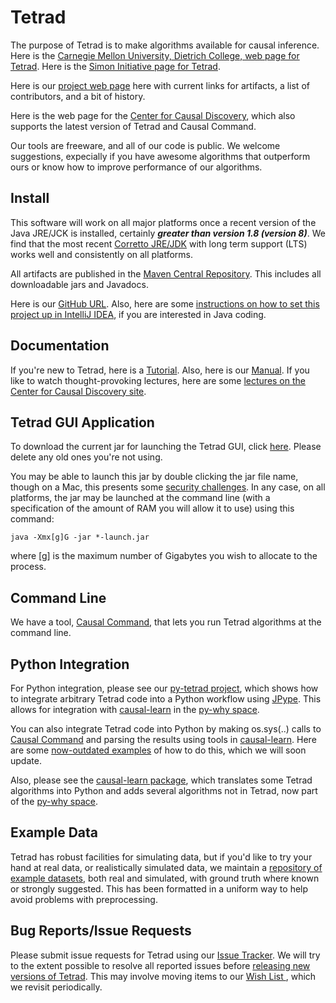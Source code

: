 # Tetrad

The purpose of Tetrad is to make algorithms available for causal inference. Here is the [Carnegie Mellon University, Dietrich College, web page for Tetrad](https://www.cmu.edu/dietrich/news/news-stories/2020/august/tetrad-sail.html). Here is the [Simon Initiative page for Tetrad](https://www.cmu.edu/simon/open-simon/toolkit/tools/learning-tools/tetrad.html).

Here is our [project web page](https://sites.google.com/view/tetradcausal) here with current links for artifacts, a list of contributors, and a bit of history.

Here is the web page for the [Center for Causal Discovery](https://www.ccd.pitt.edu/), which also supports the latest version of Tetrad and Causal Command.

Our tools are freeware, and all of our code is public. We welcome suggestions, expecially if you have awesome algorithms that outperform ours or know how to improve performance of our algorithms.

## Install

This software will work on all major platforms once a recent version of the Java JRE/JCK is installed, certainly **_greater than version 1.8 (version 8)_**. We find that the most recent [Corretto JRE/JDK](https://aws.amazon.com/corretto/?filtered-posts.sort-by=item.additionalFields.createdDate&filtered-posts.sort-order=desc) with long term support (LTS) works well and consistently on all platforms. 

All artifacts are published in the [Maven Central Repository](https://s01.oss.sonatype.org/content/repositories/releases/io/github/cmu-phil/). This includes all downloadable jars and Javadocs.

Here is our [GitHub URL](https://github.com/cmu-phil/tetrad). Also, here are some [instructions on how to set this project up in IntelliJ IDEA](https://github.com/cmu-phil/tetrad/wiki/Setting-up-Tetrad-in-IntelliJ-IDEA), if you are interested in Java coding.

## Documentation

If you're new to Tetrad, here is a [Tutorial](https://rawgit.com/cmu-phil/tetrad/development/tetrad-gui/src/main/resources/resources/javahelp/manual/tetrad_tutorial.html). Also, here is our [Manual](https://htmlpreview.github.io/?https:///github.com/cmu-phil/tetrad/blob/development/docs/manual/index.html). If you like to watch thought-provoking lectures, here are some [lectures on the Center for Causal Discovery site](https://www.ccd.pitt.edu/video-tutorials/).

## Tetrad GUI Application

To download the current jar for launching the Tetrad GUI, click [here](https://s01.oss.sonatype.org/content/repositories/releases/io/github/cmu-phil/tetrad-gui/7.2.2/tetrad-gui-7.2.2-launch.jar). Please delete any old ones you're not using.

You may be able to launch this jar by double clicking the jar file name, though on a Mac, this presents some [security challenges](https://github.com/cmu-phil/tetrad/wiki/Dealing-with-Tetrad-on-a-Mac:--Security-Issues). In any case, on all platforms, the jar may be launched at the command line (with a specification of the amount of RAM you will allow it to use) using this command:

```
java -Xmx[g]G -jar *-launch.jar
```

where [g] is the maximum number of Gigabytes you wish to allocate to the process.

## Command Line

We have a tool, [Causal Command](https://github.com/bd2kccd/causal-cmd), that lets you run Tetrad algorithms at the command line.

## Python Integration

For Python integration, please see our [py-tetrad project](https://github.com/cmu-phil/py-tetrad), which shows how to integrate arbitrary Tetrad code into a Python workflow using [JPype](https://jpype.readthedocs.io/en/latest/). This allows for integration with [causal-learn](https://github.com/py-why/causal-learn) in the [py-why space](https://github.com/py-why).

You can also integrate Tetrad code into Python by making os.sys(..) calls to [Causal Command](https://github.com/bd2kccd/causal-cmd) and parsing the results using tools in [causal-learn](https://github.com/py-why/causal-learn). Here are some [now-outdated examples](https://github.com/cmu-phil/algocompy/blob/main/causalcmd/tetrad_cmd_algs.py) of how to do this, which we will soon update.

Also, please see the [causal-learn package](https://causal-learn.readthedocs.io/en/latest/), which translates some Tetrad algorithms into Python and adds several algorithms not in Tetrad, now part of the [py-why space](https://github.com/py-why).

## Example Data

Tetrad has robust facilities for simulating data, but if you'd like to try your hand at real data, or realistically simulated data, we maintain a [repository of example datasets](https://github.com/cmu-phil/example-causal-datasets), both real and simulated, with ground truth where known or strongly suggested. This has been formatted in a uniform way to help avoid problems with preprocessing.

## Bug Reports/Issue Requests

Please submit issue requests for Tetrad using our [Issue Tracker](https://github.com/cmu-phil/tetrad/issues). We will try to the extent possible to resolve all reported issues before [releasing new versions of Tetrad](https://github.com/cmu-phil/tetrad/releases). This may involve moving items to our [Wish List
](https://github.com/cmu-phil/tetrad/wiki/Current-Wish-List), which we revisit periodically.
